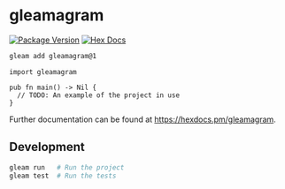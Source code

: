 # gleamagram

[![Package Version](https://img.shields.io/hexpm/v/gleamagram)](https://hex.pm/packages/gleamagram)
[![Hex Docs](https://img.shields.io/badge/hex-docs-ffaff3)](https://hexdocs.pm/gleamagram/)

```sh
gleam add gleamagram@1
```
```gleam
import gleamagram

pub fn main() -> Nil {
  // TODO: An example of the project in use
}
```

Further documentation can be found at <https://hexdocs.pm/gleamagram>.

## Development

```sh
gleam run   # Run the project
gleam test  # Run the tests
```
